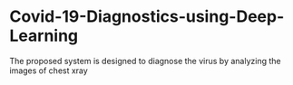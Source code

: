 # Covid-19-Diagnostics-using-Deep-Learning
The proposed system is designed to diagnose the virus by analyzing the images of chest xray

